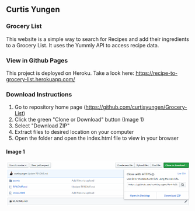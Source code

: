 ## Curtis Yungen
### Grocery List

This website is a simple way to search for Recipes and add their ingredients to a Grocery List.
It uses the Yummly API to access recipe data.

### View in Github Pages
This project is deployed on Heroku. Take a look here: https://recipe-to-grocery-list.herokuapp.com/

### Download Instructions

1) Go to repository home page (https://github.com/curtisyungen/Grocery-List)
2) Click the green "Clone or Download" button (Image 1) 
3) Select "Download ZIP"
4) Extract files to desired location on your computer
5) Open the folder and open the index.html file to view in your browser

#### Image 1

![Download Instructions](/assets/images/download-instructions.png)
